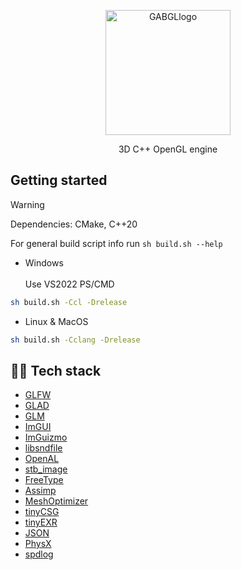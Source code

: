 <p align="center">
    <img src="https://github.com/user-attachments/assets/35a03295-7d87-471c-8f86-cd28b3f4d5ea" alt="GABGLlogo" width="200"/>
</p>

<p align="center"> 3D C++ OpenGL engine </p>

## Getting started
> [!WARNING]
> Dependencies: CMake, C++20 <br>

For general build script info run ```sh build.sh --help```

- Windows <br><br>
Use VS2022 PS/CMD
```bash
sh build.sh -Ccl -Drelease
```
- Linux & MacOS
```bash
sh build.sh -Cclang -Drelease
```

## 👨‍💻 Tech stack
- [GLFW](https://github.com/glfw/glfw)
- [GLAD](https://github.com/Dav1dde/glad)
- [GLM](https://github.com/g-truc/glm)
- [ImGUI](https://github.com/ocornut/imgui)
- [ImGuizmo](https://github.com/CedricGuillemet/ImGuizmo)
- [libsndfile](https://github.com/libsndfile/libsndfile)
- [OpenAL](https://github.com/kcat/openal-soft.git)
- [stb_image](https://github.com/nothings/stb/blob/master/stb_image.h)
- [FreeType](https://github.com/freetype/freetype)
- [Assimp](https://github.com/assimp/assimp)
- [MeshOptimizer](https://github.com/zeux/meshoptimizer)
- [tinyCSG](https://github.com/laleksic/tiny_csg)
- [tinyEXR](https://github.com/syoyo/tinyexr)
- [JSON](https://github.com/nlohmann/json)
- [PhysX](https://github.com/NVIDIA-Omniverse/PhysX)
- [spdlog](https://github.com/gabime/spdlog)
